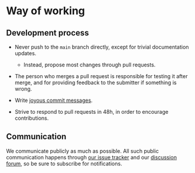 # Way of working

## Development process

 * Never push to the `main` branch directly, except for trivial documentation updates.

   - Instead, propose most changes through pull requests.

 * The person who merges a pull request is responsible for testing it after merge, and for providing feedback to the submitter if something is wrong.

 * Write [joyous commit messages](https://medium.com/@joshuatauberer/write-joyous-git-commit-messages-2f98891114c4).

 * Strive to respond to pull requests in 48h, in order to encourage contributions.

## Communication

We communicate publicly as much as possible. All such public communication happens through [our issue tracker](https://github.com/fullstaq-labs/fullstaq-ruby-server-edition/issues) and our [discussion forum](https://github.com/fullstaq-labs/fullstaq-ruby-server-edition/discussions), so be sure to subscribe for notifications.
